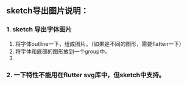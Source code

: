 ## sketch导出图片说明：

### 1. sketch 导出字体图片

1. 将字体outline一下，组成图片。（如果是不同的图形，需要flatten一下）
2. 将字体和底部的图形放到一个group中。
3. 

### 2. 一下特性不能用在flutter svg库中，但sketch中支持。




